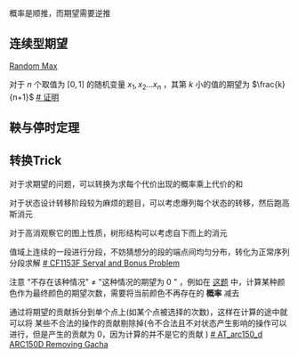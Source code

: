 概率是顺推，而期望需要逆推 

## 连续型期望
[Random Max](https://zhuanlan.zhihu.com/p/717865570)

对于 $n$ 个取值为 $[0,1]$ 的随机变量 $x_1,x_2...x_n$ ，其第 $k$ 小的值的期望为 $\frac{k}{n+1}$ [# 证明](https://www.cnblogs.com/totorato/p/10219713.html)

## 鞅与停时定理
## 转换Trick

对于求期望的问题，可以转换为求每个代价出现的概率乘上代价的和

对于状态设计转移阶段较为麻烦的题目，可以考虑爆列每个状态的转移，然后跑高斯消元

对于高消观察它的图上性质，树形结构可以考虑自下而上的消元

值域上连续的一段进行分段，不妨猜想分的段的端点间均匀分布，转化为正常序列分段求解 [# CF1153F Serval and Bonus Problem](https://www.luogu.com.cn/problem/CF1153F)

注意 "不存在该种情况" $\ne$ "这种情况的期望为 $0$ " ，例如在 [这题](https://www.luogu.com.cn/problem/CF850F) 中，计算某种颜色作为最终颜色的期望次数，需要将当前颜色不再存在的 **概率** 减去

通过将期望的贡献拆分到单个点上(如某个点被选择的次数)，这样在计算的途中就可以将 某些不合法的操作的贡献剔除掉(令不合法且不对状态产生影响的操作可以进行，但是产生的贡献为 $0$，因为计算的并不是它的贡献 ) [# AT_arc150_d ARC150D Removing Gacha](https://www.luogu.com.cn/problem/AT_arc150_d)

